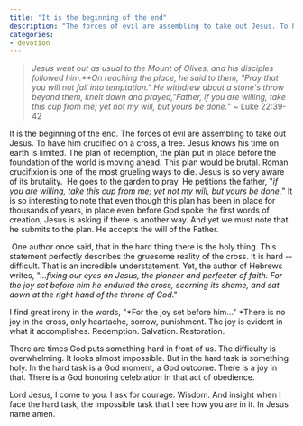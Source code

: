 ```yaml
---
title: "It is the beginning of the end"
description: "The forces of evil are assembling to take out Jesus. To have him crucified on a cross, a tree. Jesus knows his time on earth is limited. The plan of redemption, the plan put in place before the foundation of the world is moving ahead. This plan would be brutal."
categories:
- devotion
---
```

> *Jesus went out as usual to the Mount of Olives, and his disciples followed him.**On reaching the place, he said to them, "Pray that you will not fall into temptation." He withdrew about a stone's throw beyond them, knelt down and prayed,"Father, if you are willing, take this cup from me; yet not my will, but yours be done.*" ~ Luke 22:39-42

It is the beginning of the end. The forces of evil are assembling to take out Jesus. To have him crucified on a cross, a tree. Jesus knows his time on earth is limited. The plan of redemption, the plan put in place before the foundation of the world is moving ahead. This plan would be brutal. Roman crucifixion is one of the most grueling ways to die. Jesus is so very aware of its brutality.  He goes to the garden to pray. He petitions the father, "*if you are willing, take this cup from me; yet not my will, but yours be done.*" It is so interesting to note that even though this plan has been in place for thousands of years, in place even before God spoke the first words of creation, Jesus is asking if there is another way. And yet we must note that he submits to the plan. He accepts the will of the Father.

 One author once said, that in the hard thing there is the holy thing. This statement perfectly describes the gruesome reality of the cross. It is hard -- difficult. That is an incredible understatement. Yet, the author of Hebrews writes, "...*fixing our eyes on Jesus, the pioneer and perfecter of faith. For the joy set before him he endured the cross, scorning its shame, and sat down at the right hand of the throne of God*."

I find great irony in the words, "*For the joy set before him..." *There is no joy in the cross, only heartache, sorrow, punishment. The joy is evident in what it accomplishes. Redemption. Salvation. Restoration.

There are times God puts something hard in front of us. The difficulty is overwhelming. It looks almost impossible. But in the hard task is something holy. In the hard task is a God moment, a God outcome. There is a joy in that. There is a God honoring celebration in that act of obedience.

Lord Jesus, I come to you. I ask for courage. Wisdom. And insight when I face the hard task, the impossible task that I see how you are in it. In Jesus name amen.